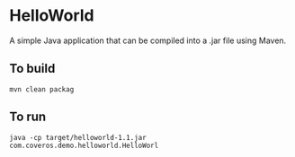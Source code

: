 HelloWorld
==========

A simple Java application that can be compiled into a .jar file using Maven.

To build
--------
    mvn clean packag

To run
------
    java -cp target/helloworld-1.1.jar com.coveros.demo.helloworld.HelloWorl
